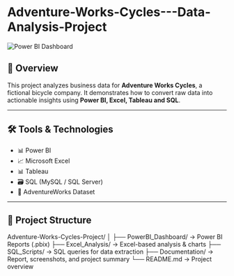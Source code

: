# Adventure-Works-Cycles---Data-Analysis-Project

![Power BI Dashboard](Documentation/dashboard_preview.png)

## 📌 Overview
This project analyzes business data for **Adventure Works Cycles**, a fictional bicycle company. It demonstrates how to convert raw data into actionable insights using **Power BI, Excel, Tableau and SQL**.

---

## 🛠️ Tools & Technologies
- 📊 Power BI
- 📈 Microsoft Excel
- 📊 Tableau
- 🗃️ SQL (MySQL / SQL Server)
- 📁 AdventureWorks Dataset

---

## 📂 Project Structure
Adventure-Works-Cycles-Project/
│
├── PowerBI_Dashboard/ → Power BI Reports (.pbix)
├── Excel_Analysis/ → Excel-based analysis & charts
├── SQL_Scripts/ → SQL queries for data extraction
├── Documentation/ → Report, screenshots, and project summary
└── README.md → Project overview

